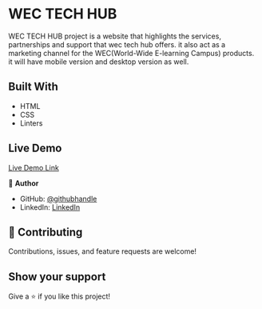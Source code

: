 # WEC TECH HUB

 WEC TECH HUB project is a website that highlights the services, partnerships and support that wec tech hub offers. it also act as a marketing channel for the WEC(World-Wide E-learning Campus) products.
 it will have mobile version and desktop version as well.  
## Built With

- HTML
- CSS
- Linters

## Live Demo

[Live Demo Link](https://rugwizangoga.github.io/My-portfolio)

👤 **Author**

- GitHub: [@githubhandle](https://github.com/rugwizangoga)
- LinkedIn: [LinkedIn](https://www.linkedin.com/in/iradukunda-pacific-rugwizangoga)

## 🤝 Contributing

Contributions, issues, and feature requests are welcome!

## Show your support

Give a ⭐️ if you like this project!